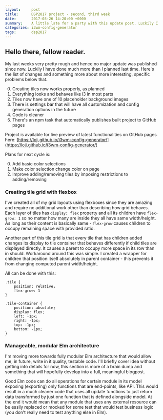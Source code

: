 ```yaml
---
layout:     post
title:      DSP2017 project - second, third week
date:       2017-03-26 14:20:00 +0000
summary:    A little late for a party with this update post. Luckily I have progres.
categories: i3wm-config-generator 
tags:       dsp2017
---
```


## Hello there, fellow reader. 

My last weeks very pretty rough and hence no major update was published since now. 
Luckily I have done much more than I planned last time. Here's the list of changes 
and something more about more interesting, specific problems below that. 

0. Creating tiles now works properly, as planned
1. Everything looks and behaves like i3 in most parts 
2. Tiles now have one of 10 placeholder background images
3. There is settings bar that will have all customization and config generation 
options in the future
4. Code is cleaner 
5. There's an npm task that automatically publishes built project to GitHub pages

Project is available for live preview of latest functionalities on GitHub pages 
here: [https://loji.github.io/i3wm-config-generator/](https://loji.github.io/i3wm-config-generator/)

Plans for next cycle is: 

0. Add basic color selections
1. Make color selection change color on page
2. Improve adding/removing tiles by imposing restrictions to adding/removing 

### Creating tile grid with flexbox

I've created all of my grid layouts using flexboxes since they are amazing and require
no additional work other than describing how grid behaves. Each layer of tiles has
`display: flex` property and all its children have `flex-grow: 1` so no matter how
many are inside they all have same width/height. As long as their content is basically 
same - `flex-grow` causes children to occupy remaining space with provided ratio.

Another part of this tile grid is that every tile that has children added changes
its display to tile container that behaves differently if child tiles are displayed
directly. It causes a parent to occupy more space in its row than in should. Workaround 
around this was simple. I created a wrapper for children that position itself 
absolutely in parent container - this prevents it from changing computed parent 
width/height. 

All can be done with this:

``` 
.tile {
    position: relative;
    flex-grow: 1
}

.tile-container {
    position: absolute;
    display: flex; 
    left: -1px;
    right: -1px;
    top: -1px; 
    bottom: -1px;
}
```

### Manageable, modular Elm architecture

I'm moving more towards fully modular Elm architecture that would allow me, in future,
write in it quality, testable code. I'll briefly cover idea without getting into 
details for now, this section is more of a brain dump and something that will hopefully
develop into a full, meaningful blogpost. 

Good Elm code can do all operations for certain module in its model exposing (exporting)
only functions that are end-points, like API. This would result in a much cleaner
code that uses all update functions to just return data transformed by just one 
function that is defined alongside model. At the end it would mean that any module 
that uses any external resource can be easily replaced or mocked for some test that
would test business logic (you don't really need to test anything else in Elm). 
